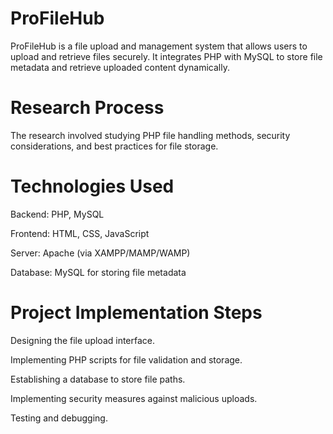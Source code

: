 # ProFileHub
ProFileHub is a file upload and management system that allows users to upload and retrieve files securely. It integrates PHP with MySQL to store file metadata and retrieve uploaded content dynamically.

# Research Process

The research involved studying PHP file handling methods, security considerations, and best practices for file storage.

# Technologies Used

Backend: PHP, MySQL

Frontend: HTML, CSS, JavaScript

Server: Apache (via XAMPP/MAMP/WAMP)

Database: MySQL for storing file metadata

# Project Implementation Steps

Designing the file upload interface.

Implementing PHP scripts for file validation and storage.

Establishing a database to store file paths.

Implementing security measures against malicious uploads.

Testing and debugging.
